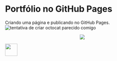 <h1 align=""center> Portfólio no GitHub Pages </h1>


Criando uma página e publicando no GitHub Pages.
![tentativa de criar octocat parecido comigo](https://github.com/Emanuel-Marinho/teste/assets/128088819/fc7674cd-5d6c-4235-b1ff-73947ff7e5b2)

<p align="center">
<img loading="lazy" src="http://img.shields.io/static/v1?label=STATUS&message=EM%20DESENVOLVIMENTO&color=GREEN&style=for-the-badge"/>
</p>

<img loading="lazy" src="https://github.com/Emanuel-Marinho/teste/assets/128088819/fc7674cd-5d6c-4235-b1ff-73947ff7e5b2"  width="40" height="40"/>
